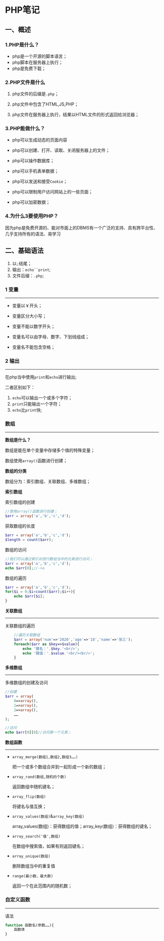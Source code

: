 # PHP笔记

## 一、概述

### 1.PHP是什么？

- php是一个开源的脚本语言；
- php脚本在服务器上执行；
- php是免费下载；

### 2.PHP文件是什么

1. php文件的后缀是`.php`；

2. php文件中包含了HTML,JS,PHP；
3. php文件在服务器上执行，结果以HTML文件的形式返回给浏览器；

### 3.PHP能做什么？

- php可以生成动态的页面内容

- php可以创建、打开、读取、关闭服务器上的文件；

- php可以操作数据库；

- php可以手机表单数据；

- php可以发送和接受`Cookie`；

- php可以限制用户访问网站上的一些页面；

- php可以加密数据；

### 4.为什么3要使用PHP？

因为php是免费开源的、能对市面上的DBMS有一个广泛的支持、具有跨平台性、几乎支持所有的语法、易学习

## 二、基础语法

1. 以`;`结尾；
2. 输出：`echo``print`;
3. 文件后缀：`.php`;



### 1 变量

---

- 变量以￥开头；

- 变量区分大小写；
- 变量不能以数字开头；
- 变量名可以由字母、数字、下划线组成；
- 变量名不能包含空格；



### 2 输出

---

在php当中使用`print`和`echo`进行输出;

二者区别如下：

1. `echo`可以输出一个或多个字符；
2. `print`只能输出一个字符；
3. `echo`比`print`快;



### **数组**

---

**数组是什么？**

数组是能在单个变量中存储多个值的特殊变量；

数组使用`array()`函数进行创建；



**数组的分类**

数组分为：索引数组、关联数组、多维数组；



**索引数组**

索引数组的创建

```php
//使用array()函数进行创建；
$arr = array('a','b','c','d'); 
```



获取数组的长度

```php
$arr = array('a','b','c','d');
$length = count($arr);
```



数组的访问

```php
//我们可以通过索引对进行数组当中的元素进行访问；
$arr = array('a','b','c','d');
echo $arr[0];//->a
```



数组的遍历

```php
$arr = array('a','b','c','d');
for($i = 0;$i<count($arr);$i++){
    echo $arr[$i];
}
```



**关联数组**

---

关联数组的遍历

```php
	//遍历关联数组
	$arr = array('num'=>'2020','age'=>'18','name'=>'张三');
	foreach($arr as $key=>$value){
	    echo '键名：'.$key.'<br/>';
		echo '键值：'.$value.'<br/><br/>';
	}
```





**多维数组**

---

多维数组的创建及访问

```php
//创建
$arr = array(
	0=>array(),
	1=>array(),
    2=>array(),
    ……
);

//访问
echo $arr[0][0]//访问第一个元素；
```



**数组函数**

---

- `array_merge(数组1,数组2,数组3……)`

  把一个或多个数组合并到一起形成一个新的数组；



- `array_rand(数组,随机的个数)`

  返回数组中随机键名；



- `array_flip(数组)`

  将键名与值互换；



- `array_values(数组)`&`array_key(数组)`

  array_values(数组)：获得数组的值；array_key(数组)：获得数组的键名；



- `array_search('值',数组)`

  在数组中搜索值，如果有则返回键名；



- `array_unique(数组)`

  删除数组当中的重复值



- `range(最小数，最大数)`

  返回一个在此范围内的随机数；



### 自定义函数

---

语法

```php
function 函数名(参数……){
    函数体
}
```

